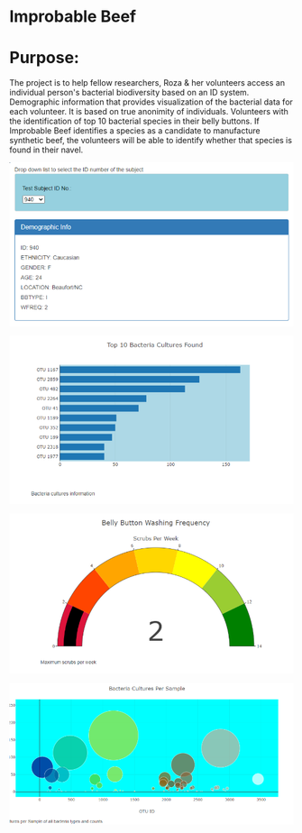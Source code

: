 # Improbable Beef
# Purpose: 
The project is to help fellow researchers, Roza & her volunteers access an individual person's bacterial biodiversity based on an ID system. Demographic information that provides visualization of the bacterial data for each volunteer. It is based on true anonimity of individuals. Volunteers with the identification of top 10 bacterial species in their belly buttons. If Improbable Beef identifies a species as a candidate to manufacture synthetic beef, the volunteers will be able to identify whether that species is found in their navel.

![Improbable_beef](https://github.com/Zainak94/Improbable_beef/blob/main/Resources/Demographics.PNG)

![Improbable_beef](https://github.com/Zainak94/Improbable_beef/blob/main/Resources/Top10.PNG)

![Improbable_beef](https://github.com/Zainak94/Improbable_beef/blob/main/Resources/Scrubs_per_week.PNG)

![Improbable_beef](https://github.com/Zainak94/Improbable_beef/blob/main/Resources/OTU_ID.PNG)
